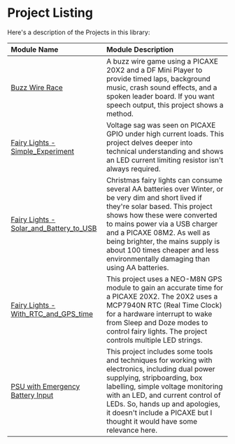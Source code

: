 # Project Listing

Here's a description of the Projects in this library:

Module Name | Module Description
:--- | :--- 
[Buzz Wire Race](./Buzz_Wire_Race/) | A buzz wire game using a PICAXE 20X2 and a DF Mini Player to provide timed laps, background music, crash sound effects, and a spoken leader board. If you want speech output, this project shows a method.
[Fairy Lights - Simple_Experiment](./Fairy_Lights-Simple_Experiment/)	| Voltage sag was seen on PICAXE GPIO under high current loads. This project delves deeper into technical understanding and shows an LED current limiting resistor isn't always required.
[Fairy Lights - Solar_and_Battery_to_USB](./Fairy_Lights-Solar_and_Battery_to_USB/)	| Christmas fairy lights can consume several AA batteries over Winter, or be very dim and short lived if they're solar based. This project shows how these were converted to mains power via a USB charger and a PICAXE 08M2. As well as being brighter, the mains supply is about 100 times cheaper and less environmentally damaging than using AA batteries.
[Fairy Lights - With_RTC_and_GPS_time](./Fairy_Lights-With_RTC_and_GPS_time/)	| This project uses a NEO-M8N GPS module to gain an accurate time for a PICAXE 20X2. The 20X2 uses a MCP7940N RTC (Real Time Clock) for a hardware interrupt to wake from Sleep and Doze modes to control fairy lights. The project controls multiple LED strings.
[PSU with Emergency Battery Input](./PSU_with_Emergency_Battery_Input/)	| This project includes some tools and techniques for working with electronics, including dual power supplying, stripboarding, box labelling, simple voltage monitoring with an LED, and current control of LEDs. So, hands up and apologies, it doesn't include a PICAXE but I thought it would have some relevance here.
